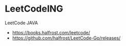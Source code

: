 # LeetCodeING
LeetCode JAVA

*   https://books.halfrost.com/leetcode/
*   https://github.com/halfrost/LeetCode-Go/releases/
